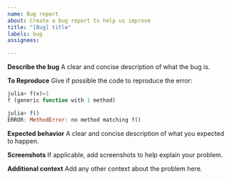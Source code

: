 ```yaml
---
name: Bug report
about: Create a bug report to help us improve
title: "[Bug] title"
labels: bug
assignees:

---
```


**Describe the bug**
A clear and concise description of what the bug is.

**To Reproduce**
Give if possible the code to reproduce the error:

```julia
julia> f(x)=1
f (generic function with 1 method)

julia> f()
ERROR: MethodError: no method matching f()
```

**Expected behavior**
A clear and concise description of what you expected to happen.

**Screenshots**
If applicable, add screenshots to help explain your problem.

**Additional context**
Add any other context about the problem here.
